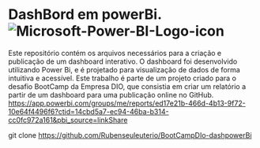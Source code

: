 # DashBord em powerBi.![Microsoft-Power-BI-Logo-icon](https://github.com/Rubenseuleuterio/BootCampDIo-dashpowerBi/assets/81657836/3645eea8-69f5-47f5-9418-c6b5a672f653)





Este repositório contém os arquivos necessários para a criação e publicação de um dashboard interativo. O dashboard foi desenvolvido utilizando Power Bi, e é projetado para visualização de dados de forma intuitiva e acessível.
Este trabalho é parte de um projeto criado para o desafio BootCamp da Empresa DIO, que consistia em criar um relatório a partir de um dashboard para uma publicação online no GitHub.
https://app.powerbi.com/groups/me/reports/ed17e21b-466d-4b13-9f72-10e64f4496f6?ctid=14cbd5a7-ec94-46ba-b314-cc0fc972a161&pbi_source=linkShare

git clone https://github.com/Rubenseuleuterio/BootCampDIo-dashpowerBi

